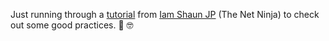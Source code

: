 Just running through a [tutorial](https://www.youtube.com/playlist?list=PL4cUxeGkcC9gZD-Tvwfod2gaISzfRiP9d) from [Iam Shaun JP](https://www.youtube.com/redirect?event=video_description&redir_token=QUFFLUhqazNVNWtIQnJHd3dNazAxSUZrUjlmRGZRQ1lfUXxBQ3Jtc0trNTJIVzZ1VThuWWdrdVFQTlcwX3VVeGZxcnJEYmRzMGRzUEVBbDVKazFSX1ZyVEl4eGFKbm1RMXZsczFmSzFqRkhMbHFfTUpuTmNfRndkQ0dhZGxfMTB2ODJ4VlNzM3A0UkZGS2NKZndxLTVrTlp0bw&q=https%3A%2F%2Fgithub.com%2Fiamshaunjp%2FComplete-React-Tutorial) (The Net Ninja) to check out some good practices. 🖖 🤓
